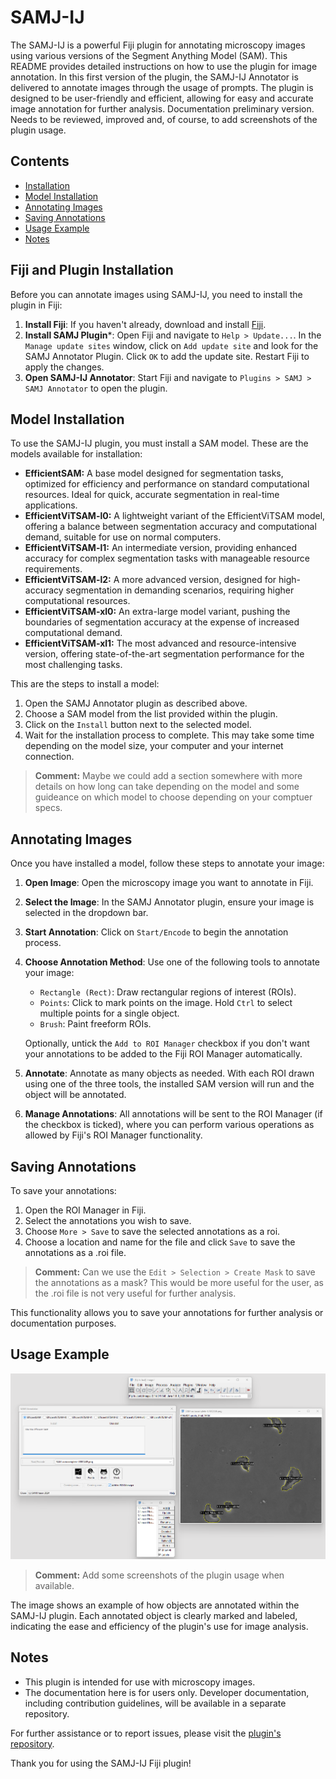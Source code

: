 
# SAMJ-IJ

The SAMJ-IJ is a powerful Fiji plugin for annotating microscopy images using various versions of the Segment Anything Model (SAM). This README provides detailed instructions on how to use the plugin for image annotation. In this first version of the plugin, the SAMJ-IJ Annotator is delivered to annotate images through the usage of prompts. The plugin is designed to be user-friendly and efficient, allowing for easy and accurate image annotation for further analysis.
Documentation preliminary version. Needs to be reviewed, improved and, of course, to add screenshots of the plugin usage.

## Contents
- [Installation](#installation)
- [Model Installation](#model-installation)
- [Annotating Images](#annotating-images)
- [Saving Annotations](#saving-annotations)
- [Usage Example](#usage-example)
- [Notes](#notes)

## Fiji and Plugin Installation

Before you can annotate images using SAMJ-IJ, you need to install the plugin in Fiji:

1. **Install Fiji**: If you haven't already, download and install [Fiji](https://fiji.sc/).
2. **Install SAMJ Plugin***: Open Fiji and navigate to `Help > Update...`. In the `Manage update sites` window, click on `Add update site` and look for the SAMJ Annotator Plugin. Click `OK` to add the update site. Restart Fiji to apply the changes.
3. **Open SAMJ-IJ Annotator**: Start Fiji and navigate to `Plugins > SAMJ > SAMJ Annotator` to open the plugin.

## Model Installation

To use the SAMJ-IJ plugin, you must install a SAM model. These are the models available for installation:
* **EfficientSAM:** A base model designed for segmentation tasks, optimized for efficiency and performance on standard computational resources. Ideal for quick, accurate segmentation in real-time applications.
* **EfficientViTSAM-l0:** A lightweight variant of the EfficientViTSAM model, offering a balance between segmentation accuracy and computational demand, suitable for use on normal computers.
* **EfficientViTSAM-l1:** An intermediate version, providing enhanced accuracy for complex segmentation tasks with manageable resource requirements.
* **EfficientViTSAM-l2:** A more advanced version, designed for high-accuracy segmentation in demanding scenarios, requiring higher computational resources.
* **EfficientViTSAM-xl0:** An extra-large model variant, pushing the boundaries of segmentation accuracy at the expense of increased computational demand.
* **EfficientViTSAM-xl1:** The most advanced and resource-intensive version, offering state-of-the-art segmentation performance for the most challenging tasks.

This are the steps to install a model:
1. Open the SAMJ Annotator plugin as described above.
2. Choose a SAM model from the list provided within the plugin.
3. Click on the `Install` button next to the selected model.
4. Wait for the installation process to complete. This may take some time depending on the model size, your computer and your internet connection.
> **Comment:** Maybe we could add a section somewhere with more details on how long can take depending on the model and some guideance on which model to choose depending on your comptuer specs.

## Annotating Images

Once you have installed a model, follow these steps to annotate your image:

1. **Open Image**: Open the microscopy image you want to annotate in Fiji.
2. **Select the Image**: In the SAMJ Annotator plugin, ensure your image is selected in the dropdown bar.
3. **Start Annotation**: Click on `Start/Encode` to begin the annotation process.
4. **Choose Annotation Method**: Use one of the following tools to annotate your image:
   - `Rectangle (Rect)`: Draw rectangular regions of interest (ROIs).
   - `Points`: Click to mark points on the image. Hold `Ctrl` to select multiple points for a single object.
   - `Brush`: Paint freeform ROIs.

   Optionally, untick the `Add to ROI Manager` checkbox if you don't want your annotations to be added to the Fiji ROI Manager automatically.
5. **Annotate**: Annotate as many objects as needed. With each ROI drawn using one of the three tools, the installed SAM version will run and the object will be annotated.
6. **Manage Annotations**: All annotations will be sent to the ROI Manager (if the checkbox is ticked), where you can perform various operations as allowed by Fiji's ROI Manager functionality.

## Saving Annotations

To save your annotations:

1. Open the ROI Manager in Fiji.
2. Select the annotations you wish to save.
3. Choose `More > Save` to save the selected annotations as a roi.
4. Choose a location and name for the file and click `Save` to save the annotations as a .roi file.
> **Comment:** Can we use the `Edit > Selection > Create Mask` to save the annotations as a mask? This would be more useful for the user, as the .roi file is not very useful for further analysis.

This functionality allows you to save your annotations for further analysis or documentation purposes.

## Usage Example

![Usage Example](images/usage-example.png)
> **Comment:** Add some screenshots of the plugin usage when available.

The image shows an example of how objects are annotated within the SAMJ-IJ plugin. Each annotated object is clearly marked and labeled, indicating the ease and efficiency of the plugin's use for image analysis.

## Notes

- This plugin is intended for use with microscopy images.
- The documentation here is for users only. Developer documentation, including contribution guidelines, will be available in a separate repository.

For further assistance or to report issues, please visit the [plugin's repository](https://github.com/segment-anything-models-java/SAMJ-IJ).

Thank you for using the SAMJ-IJ Fiji plugin!

